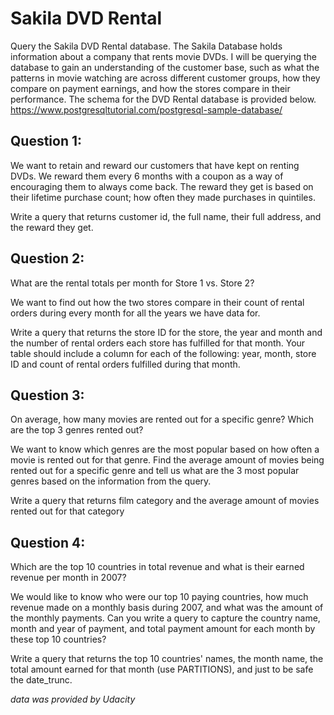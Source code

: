 # Sakila DVD Rental
Query the Sakila DVD Rental database. The Sakila Database holds information about a company that rents movie DVDs. I will be querying the database to gain an understanding of the customer base, such as what the patterns in movie watching are across different customer groups, how they compare on payment earnings, and how the stores compare in their performance. The schema for the DVD Rental database is provided below.
https://www.postgresqltutorial.com/postgresql-sample-database/

## Question 1:
We want to retain and reward our customers that have kept on renting DVDs. We reward them every 6 months with a coupon as a way of encouraging them to always come back. The reward they get is based on their lifetime purchase count; how often they made purchases in quintiles.

Write a query that returns customer id, the full name, their full address, and the reward they get.

## Question 2:
What are the rental totals per month for Store 1 vs. Store 2?

We want to find out how the two stores compare in their count of rental orders during every month for all the years we have data for.

Write a query that returns the store ID for the store, the year and month and the number of rental orders each store has fulfilled for that month. Your table should include a column for each of the following: year, month, store ID and count of rental orders fulfilled during that month.

## Question 3:
On average, how many movies are rented out for a specific genre? Which are the top 3 genres rented out?

We want to know which genres are the most popular based on how often a movie is rented out for that genre. Find the average amount of movies being rented out for a specific genre and tell us what are the 3 most popular genres based on the information from the query.

Write a query that returns film category and the average amount of movies rented out for that category

## Question 4:
Which are the top 10 countries in total revenue and what is their earned revenue per month in 2007?

We would like to know who were our top 10 paying countries, how much revenue made on a monthly basis during 2007, and what was the amount of the monthly payments. Can you write a query to capture the country name, month and year of payment, and total payment amount for each month by these top 10 countries?

Write a query that returns the top 10 countries' names, the month name, the total amount earned for that month (use PARTITIONS), and just to be safe the date_trunc.

*data was provided by Udacity*
